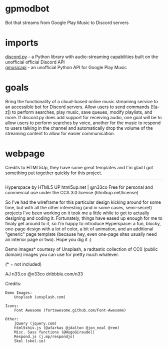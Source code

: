 # gpmodbot
Bot that streams from Google Play Music to Discord servers

# imports
<a href="https://github.com/Rapptz/discord.py">discord.py</a> - a Python library with audio-streaming capabilities built on the unofficial official Discord API<br/>
<a href="https://github.com/simon-weber/gmusicapi">gmusicapi</a> - an unofficial Python API for Google Play Music<br/>

# goals
Bring the functionality of a cloud-based online music streaming service to an accessible bot for Discord servers. Allow users to send commands (![a-z]) to perform searches, play music, save queues, modify playlists, and more. If discord.py does add support for receiving audio, one goal will be to allow users to perform searches by voice, another for the music to respond to users talking in the channel and automatically drop the volume of the streaming content to allow for easier communication. 

# webpage 
Credits to HTML5Up, they have some great templates and I'm glad I got something put together quickly for this project.
____________________
Hyperspace by HTML5 UP
html5up.net | @n33co
Free for personal and commercial use under the CCA 3.0 license (html5up.net/license)


So I've had the wireframe for this particular design kicking around for some time, but with all
the other interesting (and in some cases, semi-secret) projects I've been working on it took me
a little while to get to actually designing and coding it. Fortunately, things have eased up
enough for me to finaly get around to it, so I'm happy to introduce Hyperspace: a fun, blocky,
one-page design with a lot of color, a bit of animation, and an additional "generic" page template
(because hey, even one-page sites usually need an interior page or two). Hope you dig it :)

Demo images* courtesy of Unsplash, a radtastic collection of CC0 (public domain) images
you can use for pretty much whatever.

(* = not included)

AJ
n33.co @n33co dribbble.com/n33


Credits:

	Demo Images:
		Unsplash (unsplash.com)

	Icons:
		Font Awesome (fortawesome.github.com/Font-Awesome)

	Other:
		jQuery (jquery.com)
		html5shiv.js (@afarkas @jdalton @jon_neal @rem)
		Misc. Sass functions (@HugoGiraudel)
		Respond.js (j.mp/respondjs)
		Skel (skel.io)
